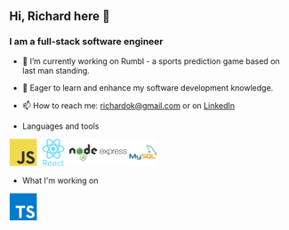 ## Hi, Richard here 👋

### I am a full-stack software engineer

- 🔭 I’m currently working on Rumbl - a sports prediction game based on last man standing.
- 🌱 Eager to learn and enhance my software development knowledge.
- 📫 How to reach me: richardok@gmail.com or on [LinkedIn](https://www.linkedin.com/in/richard-konadu/)

- Languages and tools
<img src="https://raw.githubusercontent.com/devicons/devicon/master/icons/javascript/javascript-original.svg" alt="javascript" width="50" height="50"/> 
<img src="https://raw.githubusercontent.com/devicons/devicon/master/icons/react/react-original-wordmark.svg" alt="react" width="50" height="50"/> 
<img src="https://raw.githubusercontent.com/devicons/devicon/master/icons/nodejs/nodejs-original-wordmark.svg" alt="nodejs" width="50" height="50"/> 
<img src="https://raw.githubusercontent.com/devicons/devicon/master/icons/express/express-original-wordmark.svg" alt="express" width="50" height="50"/> 
<img src="https://raw.githubusercontent.com/devicons/devicon/master/icons/mysql/mysql-original-wordmark.svg" alt="mysql" width="50" height="50"/>

- What I'm working on 

<img src="https://raw.githubusercontent.com/devicons/devicon/master/icons/typescript/typescript-original.svg" alt="typescript" width="50" height="50"/>
